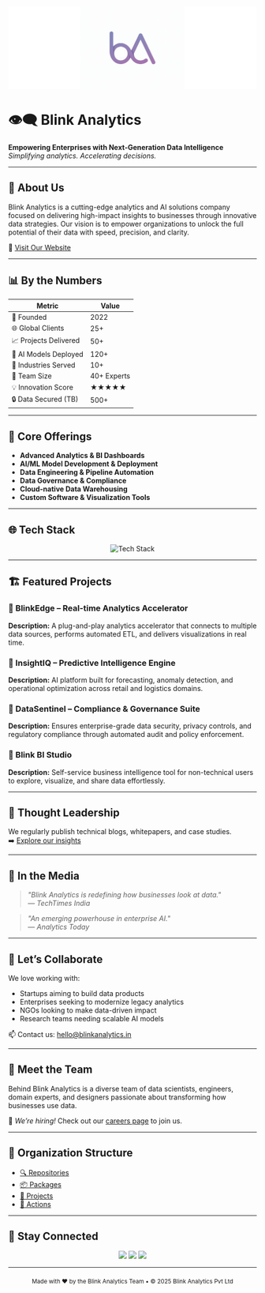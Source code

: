 <!-- Banner -->
<p align="center">
  <img src="https://github.com/Blink-Analytics/.github/blob/main/Blink%20Analytics%20Banner.jpg" alt="Blink Analytics Banner" />
</p>

# 👁️‍🗨️ Blink Analytics

**Empowering Enterprises with Next-Generation Data Intelligence**  
_Simplifying analytics. Accelerating decisions._

---

## 🚀 About Us

Blink Analytics is a cutting-edge analytics and AI solutions company focused on delivering high-impact insights to businesses through innovative data strategies. Our vision is to empower organizations to unlock the full potential of their data with speed, precision, and clarity.

🔗 [Visit Our Website](https://www.blinkanalytics.in)

---

## 📊 By the Numbers

| Metric                          | Value                |
|-------------------------------|----------------------|
| 🏢 Founded                     | 2022                 |
| 🌐 Global Clients             | 25+                  |
| 📈 Projects Delivered          | 50+                  |
| 🧠 AI Models Deployed          | 120+                 |
| 💼 Industries Served           | 10+                  |
| 👥 Team Size                   | 40+ Experts          |
| 💡 Innovation Score            | ★★★★★                |
| 🔒 Data Secured (TB)           | 500+                 |

---

## 🧩 Core Offerings

- **Advanced Analytics & BI Dashboards**  
- **AI/ML Model Development & Deployment**  
- **Data Engineering & Pipeline Automation**  
- **Data Governance & Compliance**  
- **Cloud-native Data Warehousing**  
- **Custom Software & Visualization Tools**

---

## 🌐 Tech Stack

<p align="center">
  <img src="https://skillicons.dev/icons?i=python,r,aws,gcp,azure,docker,kubernetes,pytorch,tensorflow,postgresql,mongodb,graphql,fastapi,flask,react,vite" alt="Tech Stack" />
</p>

---

## 🏗️ Featured Projects

### 📌 BlinkEdge – Real-time Analytics Accelerator
**Description:** A plug-and-play analytics accelerator that connects to multiple data sources, performs automated ETL, and delivers visualizations in real time.

### 📌 InsightIQ – Predictive Intelligence Engine
**Description:** AI platform built for forecasting, anomaly detection, and operational optimization across retail and logistics domains.

### 📌 DataSentinel – Compliance & Governance Suite
**Description:** Ensures enterprise-grade data security, privacy controls, and regulatory compliance through automated audit and policy enforcement.

### 📌 Blink BI Studio
**Description:** Self-service business intelligence tool for non-technical users to explore, visualize, and share data effortlessly.

---

## 🧠 Thought Leadership

We regularly publish technical blogs, whitepapers, and case studies.  
➡️ [Explore our insights](https://www.blinkanalytics.in/blog)

---

## 💬 In the Media

> _"Blink Analytics is redefining how businesses look at data."_  
> — _TechTimes India_

> _"An emerging powerhouse in enterprise AI."_  
> — _Analytics Today_

---

## 🤝 Let’s Collaborate

We love working with:

- Startups aiming to build data products
- Enterprises seeking to modernize legacy analytics
- NGOs looking to make data-driven impact
- Research teams needing scalable AI models

📫 Contact us: [hello@blinkanalytics.in](mailto:hello@blinkanalytics.in)

---

## 👥 Meet the Team

Behind Blink Analytics is a diverse team of data scientists, engineers, domain experts, and designers passionate about transforming how businesses use data.

🌟 _We’re hiring!_ Check out our [careers page](https://www.blinkanalytics.in/careers) to join us.

---

## 📌 Organization Structure

- [🔍 Repositories](https://github.com/Blink-Analytics?tab=repositories)  
- [📦 Packages](https://github.com/orgs/Blink-Analytics/packages)  
- [🚀 Projects](https://github.com/orgs/Blink-Analytics/projects)  
- [📂 Actions](https://github.com/orgs/Blink-Analytics/actions)

---

## 📢 Stay Connected

<p align="center">
  <a href="https://www.linkedin.com/company/blinkanalytics/"><img src="https://img.shields.io/badge/LinkedIn-BlinkAnalytics-blue?logo=linkedin" /></a>
  <a href="https://www.twitter.com/blinkanalytics"><img src="https://img.shields.io/badge/Twitter-@BlinkAnalytics-1DA1F2?logo=twitter" /></a>
  <a href="mailto:hello@blinkanalytics.in"><img src="https://img.shields.io/badge/Email-Contact_Us-d14836?logo=gmail" /></a>
</p>

---

<p align="center">
  <sub>Made with ❤️ by the Blink Analytics Team • © 2025 Blink Analytics Pvt Ltd</sub>
</p>
